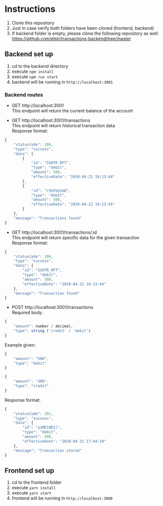 # Instructions
1) Clone this repository
2) Just in case verify both folders have been cloned (frontend, backend)
3) If backend folder is empty, please clone the following repository as well: https://github.com/elstr/transactions-backend/tree/master

## Backend set up
1) cd to the backend directory
2) execute `npm install`
3) execute `npm run start`
4) backend will be running in `http://localhost:3001`

### Backend routes
- GET http://localhost:3001  
This endpoint will return the current balance of the account

- GET http://localhost:3001/transactions  
This endpoint will return historical transaction data  
Response format:
```js
{
    "statusCode": 200,
    "type": "success",
    "data": [
        {
            "id": "5SHTR_RFT",
            "type": "debit",
            "amount": 500,
            "effectiveDate": "2020-04-22 18:13:44"
        },
        {
            "id": "r5USVp2mQ",
            "type": "debit",
            "amount": 500,
            "effectiveDate": "2020-04-22 18:13:45"
        }
    ],
    "message": "Transactions found"
}
```

- GET http://localhost:3001/transactions/:id  
This endpoint will return specific data for the given transaction  
Response format:
```js
{
    "statusCode": 200,
    "type": "success",
    "data": {
        "id": "5SHTR_RFT",
        "type": "debit",
        "amount": 500,
        "effectiveDate": "2020-04-22 18:13:44"
    },
    "message": "Transaction found"
}
```


- POST http://localhost:3001/transactions  
Required body:
```js
{
	"amount": number / decimal,
	"type": string ('credit' / 'debit')
}
```

Example given:
```js
{
	"amount": "500",
	"type": "debit"
}

{
	"amount": "300",
	"type": "credit"
}
```

Response format:
```js
{
    "statusCode": 201,
    "type": "success",
    "data": {
        "id": "yuMEtND1l",
        "type": "debit",
        "amount": 500,
        "effectiveDate": "2020-04-22 17:44:10"
    },
    "message": "Transaction stored"
}
```


## Frontend set up
1) cd to the frontend folder
2) execute `yarn install`
3) execute `yarn start`
4) frontend will be running in `http://localhost:3000`
